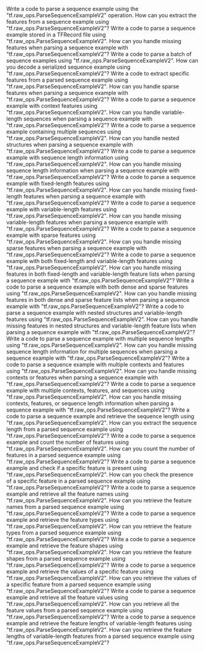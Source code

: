 Write a code to parse a sequence example using the "tf.raw_ops.ParseSequenceExampleV2" operation.
How can you extract the features from a sequence example using "tf.raw_ops.ParseSequenceExampleV2"?
Write a code to parse a sequence example stored in a TFRecord file using "tf.raw_ops.ParseSequenceExampleV2".
How can you handle missing features when parsing a sequence example with "tf.raw_ops.ParseSequenceExampleV2"?
Write a code to parse a batch of sequence examples using "tf.raw_ops.ParseSequenceExampleV2".
How can you decode a serialized sequence example using "tf.raw_ops.ParseSequenceExampleV2"?
Write a code to extract specific features from a parsed sequence example using "tf.raw_ops.ParseSequenceExampleV2".
How can you handle sparse features when parsing a sequence example with "tf.raw_ops.ParseSequenceExampleV2"?
Write a code to parse a sequence example with context features using "tf.raw_ops.ParseSequenceExampleV2".
How can you handle variable-length sequences when parsing a sequence example with "tf.raw_ops.ParseSequenceExampleV2"?
Write a code to parse a sequence example containing multiple sequences using "tf.raw_ops.ParseSequenceExampleV2".
How can you handle nested structures when parsing a sequence example with "tf.raw_ops.ParseSequenceExampleV2"?
Write a code to parse a sequence example with sequence length information using "tf.raw_ops.ParseSequenceExampleV2".
How can you handle missing sequence length information when parsing a sequence example with "tf.raw_ops.ParseSequenceExampleV2"?
Write a code to parse a sequence example with fixed-length features using "tf.raw_ops.ParseSequenceExampleV2".
How can you handle missing fixed-length features when parsing a sequence example with "tf.raw_ops.ParseSequenceExampleV2"?
Write a code to parse a sequence example with variable-length features using "tf.raw_ops.ParseSequenceExampleV2".
How can you handle missing variable-length features when parsing a sequence example with "tf.raw_ops.ParseSequenceExampleV2"?
Write a code to parse a sequence example with sparse features using "tf.raw_ops.ParseSequenceExampleV2".
How can you handle missing sparse features when parsing a sequence example with "tf.raw_ops.ParseSequenceExampleV2"?
Write a code to parse a sequence example with both fixed-length and variable-length features using "tf.raw_ops.ParseSequenceExampleV2".
How can you handle missing features in both fixed-length and variable-length feature lists when parsing a sequence example with "tf.raw_ops.ParseSequenceExampleV2"?
Write a code to parse a sequence example with both dense and sparse features using "tf.raw_ops.ParseSequenceExampleV2".
How can you handle missing features in both dense and sparse feature lists when parsing a sequence example with "tf.raw_ops.ParseSequenceExampleV2"?
Write a code to parse a sequence example with nested structures and variable-length features using "tf.raw_ops.ParseSequenceExampleV2".
How can you handle missing features in nested structures and variable-length feature lists when parsing a sequence example with "tf.raw_ops.ParseSequenceExampleV2"?
Write a code to parse a sequence example with multiple sequence lengths using "tf.raw_ops.ParseSequenceExampleV2".
How can you handle missing sequence length information for multiple sequences when parsing a sequence example with "tf.raw_ops.ParseSequenceExampleV2"?
Write a code to parse a sequence example with multiple contexts and features using "tf.raw_ops.ParseSequenceExampleV2".
How can you handle missing contexts or features when parsing a sequence example with "tf.raw_ops.ParseSequenceExampleV2"?
Write a code to parse a sequence example with multiple contexts, features, and sequences using "tf.raw_ops.ParseSequenceExampleV2".
How can you handle missing contexts, features, or sequence length information when parsing a sequence example with "tf.raw_ops.ParseSequenceExampleV2"?
Write a code to parse a sequence example and retrieve the sequence length using "tf.raw_ops.ParseSequenceExampleV2".
How can you extract the sequence length from a parsed sequence example using "tf.raw_ops.ParseSequenceExampleV2"?
Write a code to parse a sequence example and count the number of features using "tf.raw_ops.ParseSequenceExampleV2".
How can you count the number of features in a parsed sequence example using "tf.raw_ops.ParseSequenceExampleV2"?
Write a code to parse a sequence example and check if a specific feature is present using "tf.raw_ops.ParseSequenceExampleV2".
How can you check the presence of a specific feature in a parsed sequence example using "tf.raw_ops.ParseSequenceExampleV2"?
Write a code to parse a sequence example and retrieve all the feature names using "tf.raw_ops.ParseSequenceExampleV2".
How can you retrieve the feature names from a parsed sequence example using "tf.raw_ops.ParseSequenceExampleV2"?
Write a code to parse a sequence example and retrieve the feature types using "tf.raw_ops.ParseSequenceExampleV2".
How can you retrieve the feature types from a parsed sequence example using "tf.raw_ops.ParseSequenceExampleV2"?
Write a code to parse a sequence example and retrieve the feature shapes using "tf.raw_ops.ParseSequenceExampleV2".
How can you retrieve the feature shapes from a parsed sequence example using "tf.raw_ops.ParseSequenceExampleV2"?
Write a code to parse a sequence example and retrieve the values of a specific feature using "tf.raw_ops.ParseSequenceExampleV2".
How can you retrieve the values of a specific feature from a parsed sequence example using "tf.raw_ops.ParseSequenceExampleV2"?
Write a code to parse a sequence example and retrieve all the feature values using "tf.raw_ops.ParseSequenceExampleV2".
How can you retrieve all the feature values from a parsed sequence example using "tf.raw_ops.ParseSequenceExampleV2"?
Write a code to parse a sequence example and retrieve the feature lengths of variable-length features using "tf.raw_ops.ParseSequenceExampleV2".
How can you retrieve the feature lengths of variable-length features from a parsed sequence example using "tf.raw_ops.ParseSequenceExampleV2"?
